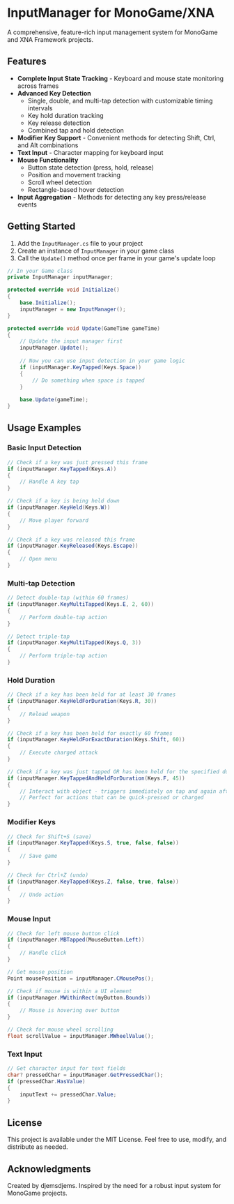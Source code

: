 # InputManager for MonoGame/XNA

A comprehensive, feature-rich input management system for MonoGame and XNA Framework projects.

## Features

- **Complete Input State Tracking** - Keyboard and mouse state monitoring across frames
- **Advanced Key Detection**
  - Single, double, and multi-tap detection with customizable timing intervals
  - Key hold duration tracking
  - Key release detection
  - Combined tap and hold detection
- **Modifier Key Support** - Convenient methods for detecting Shift, Ctrl, and Alt combinations
- **Text Input** - Character mapping for keyboard input
- **Mouse Functionality**
  - Button state detection (press, hold, release)
  - Position and movement tracking
  - Scroll wheel detection
  - Rectangle-based hover detection
- **Input Aggregation** - Methods for detecting any key press/release events

## Getting Started

1. Add the `InputManager.cs` file to your project
2. Create an instance of `InputManager` in your game class
3. Call the `Update()` method once per frame in your game's update loop

```csharp
// In your Game class
private InputManager inputManager;

protected override void Initialize()
{
    base.Initialize();
    inputManager = new InputManager();
}

protected override void Update(GameTime gameTime)
{
    // Update the input manager first
    inputManager.Update();
    
    // Now you can use input detection in your game logic
    if (inputManager.KeyTapped(Keys.Space))
    {
        // Do something when space is tapped
    }
    
    base.Update(gameTime);
}
```

## Usage Examples

### Basic Input Detection

```csharp
// Check if a key was just pressed this frame
if (inputManager.KeyTapped(Keys.A))
{
    // Handle A key tap
}

// Check if a key is being held down
if (inputManager.KeyHeld(Keys.W))
{
    // Move player forward
}

// Check if a key was released this frame
if (inputManager.KeyReleased(Keys.Escape))
{
    // Open menu
}
```

### Multi-tap Detection

```csharp
// Detect double-tap (within 60 frames)
if (inputManager.KeyMultiTapped(Keys.E, 2, 60))
{
    // Perform double-tap action
}

// Detect triple-tap
if (inputManager.KeyMultiTapped(Keys.Q, 3))
{
    // Perform triple-tap action
}
```

### Hold Duration

```csharp
// Check if a key has been held for at least 30 frames
if (inputManager.KeyHeldForDuration(Keys.R, 30))
{
    // Reload weapon
}

// Check if a key has been held for exactly 60 frames
if (inputManager.KeyHeldForExactDuration(Keys.Shift, 60))
{
    // Execute charged attack
}

// Check if a key was just tapped OR has been held for the specified duration
if (inputManager.KeyTappedAndHeldForDuration(Keys.F, 45))
{
    // Interact with object - triggers immediately on tap and again after hold duration
    // Perfect for actions that can be quick-pressed or charged
}
```

### Modifier Keys

```csharp
// Check for Shift+S (save)
if (inputManager.KeyTapped(Keys.S, true, false, false))
{
    // Save game
}

// Check for Ctrl+Z (undo)
if (inputManager.KeyTapped(Keys.Z, false, true, false))
{
    // Undo action
}
```

### Mouse Input

```csharp
// Check for left mouse button click
if (inputManager.MBTapped(MouseButton.Left))
{
    // Handle click
}

// Get mouse position
Point mousePosition = inputManager.CMousePos();

// Check if mouse is within a UI element
if (inputManager.MWithinRect(myButton.Bounds))
{
    // Mouse is hovering over button
}

// Check for mouse wheel scrolling
float scrollValue = inputManager.MWheelValue();
```

### Text Input

```csharp
// Get character input for text fields
char? pressedChar = inputManager.GetPressedChar();
if (pressedChar.HasValue)
{
    inputText += pressedChar.Value;
}
```

## License

This project is available under the MIT License. Feel free to use, modify, and distribute as needed.

## Acknowledgments

Created by djemsdjems. Inspired by the need for a robust input system for MonoGame projects.
